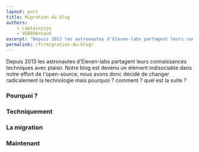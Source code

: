 ```yaml
---
layout: post
title: Migration du blog
authors:
    - captainjojo
    - VEBERArnaud
excerpt: "Depuis 2013 les astronautes d'Eleven-labs partagent leurs connaissances techniques avec plaisir. Notre blog est devenu un élément indisociable dans notre effort de l'open-source, nous avons donc décidé de changer radicalement la technologie mais pourquoi ? comment ? quel est la suite ?"
permalink: /fr/migration-du-blog/
---
```


Depuis 2013 les astronautes d'Eleven-labs partagent leurs connaissances techniques avec plaisir. Notre blog est devenu un élément indisociable dans notre effort de l'open-source, nous avons donc décidé de changer radicalement la technologie mais pourquoi ? comment ? quel est la suite ?

### Pourquoi ?

### Techniquement

### La migration

### Maintenant
